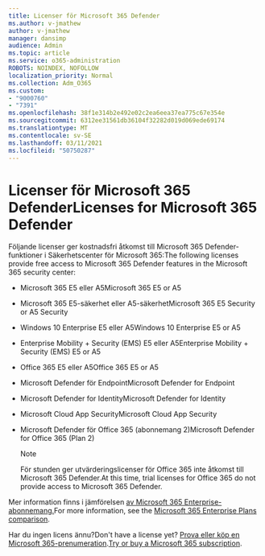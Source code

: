 ```yaml
---
title: Licenser för Microsoft 365 Defender
ms.author: v-jmathew
author: v-jmathew
manager: dansimp
audience: Admin
ms.topic: article
ms.service: o365-administration
ROBOTS: NOINDEX, NOFOLLOW
localization_priority: Normal
ms.collection: Adm_O365
ms.custom:
- "9000760"
- "7391"
ms.openlocfilehash: 38f1e314b2e492e02c2ea6eea37ea775c67e354e
ms.sourcegitcommit: 6312ee31561db36104f32282d019d069ede69174
ms.translationtype: MT
ms.contentlocale: sv-SE
ms.lasthandoff: 03/11/2021
ms.locfileid: "50750287"
---
```

# <a name="licenses-for-microsoft-365-defender"></a><span data-ttu-id="5082d-102">Licenser för Microsoft 365 Defender</span><span class="sxs-lookup"><span data-stu-id="5082d-102">Licenses for Microsoft 365 Defender</span></span>

<span data-ttu-id="5082d-103">Följande licenser ger kostnadsfri åtkomst till Microsoft 365 Defender-funktioner i Säkerhetscenter för Microsoft 365:</span><span class="sxs-lookup"><span data-stu-id="5082d-103">The following licenses provide free access to Microsoft 365 Defender features in the Microsoft 365 security center:</span></span>

- <span data-ttu-id="5082d-104">Microsoft 365 E5 eller A5</span><span class="sxs-lookup"><span data-stu-id="5082d-104">Microsoft 365 E5 or A5</span></span>
- <span data-ttu-id="5082d-105">Microsoft 365 E5-säkerhet eller A5-säkerhet</span><span class="sxs-lookup"><span data-stu-id="5082d-105">Microsoft 365 E5 Security or A5 Security</span></span>
- <span data-ttu-id="5082d-106">Windows 10 Enterprise E5 eller A5</span><span class="sxs-lookup"><span data-stu-id="5082d-106">Windows 10 Enterprise E5 or A5</span></span>
- <span data-ttu-id="5082d-107">Enterprise Mobility + Security (EMS) E5 eller A5</span><span class="sxs-lookup"><span data-stu-id="5082d-107">Enterprise Mobility + Security (EMS) E5 or A5</span></span>
- <span data-ttu-id="5082d-108">Office 365 E5 eller A5</span><span class="sxs-lookup"><span data-stu-id="5082d-108">Office 365 E5 or A5</span></span>
- <span data-ttu-id="5082d-109">Microsoft Defender för Endpoint</span><span class="sxs-lookup"><span data-stu-id="5082d-109">Microsoft Defender for Endpoint</span></span>
- <span data-ttu-id="5082d-110">Microsoft Defender for Identity</span><span class="sxs-lookup"><span data-stu-id="5082d-110">Microsoft Defender for Identity</span></span>
- <span data-ttu-id="5082d-111">Microsoft Cloud App Security</span><span class="sxs-lookup"><span data-stu-id="5082d-111">Microsoft Cloud App Security</span></span>
- <span data-ttu-id="5082d-112">Microsoft Defender för Office 365 (abonnemang 2)</span><span class="sxs-lookup"><span data-stu-id="5082d-112">Microsoft Defender for Office 365 (Plan 2)</span></span>

    > [!NOTE]
    > <span data-ttu-id="5082d-113">För stunden ger utvärderingslicenser för Office 365 inte åtkomst till Microsoft 365 Defender.</span><span class="sxs-lookup"><span data-stu-id="5082d-113">At this time, trial licenses for Office 365 do not provide access to Microsoft 365 Defender.</span></span>

<span data-ttu-id="5082d-114">Mer information finns i jämförelsen [av Microsoft 365 Enterprise-abonnemang.](https://go.microsoft.com/fwlink/?linkid=2143458)</span><span class="sxs-lookup"><span data-stu-id="5082d-114">For more information, see the [Microsoft 365 Enterprise Plans comparison](https://go.microsoft.com/fwlink/?linkid=2143458).</span></span>

<span data-ttu-id="5082d-115">Har du ingen licens ännu?</span><span class="sxs-lookup"><span data-stu-id="5082d-115">Don't have a license yet?</span></span> <span data-ttu-id="5082d-116">[Prova eller köp en Microsoft 365-prenumeration](https://go.microsoft.com/fwlink/?linkid=2143625).</span><span class="sxs-lookup"><span data-stu-id="5082d-116">[Try or buy a Microsoft 365 subscription](https://go.microsoft.com/fwlink/?linkid=2143625).</span></span>
